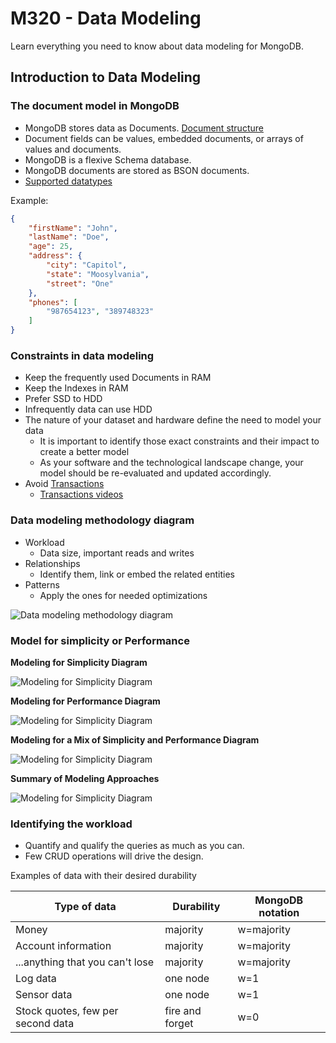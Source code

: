 # M320 - Data Modeling
Learn everything you need to know about data modeling for MongoDB.

## Introduction to Data Modeling
### The document model in MongoDB
- MongoDB stores data as Documents. [Document structure][documentStructure]
- Document fields can be values, embedded documents, or arrays of values and documents.
- MongoDB is a flexive Schema database.
- MongoDB documents are stored as BSON documents.
- [Supported datatypes][supportDatatypes]

Example:

```json
{
    "firstName": "John",
    "lastName": "Doe",
    "age": 25,
    "address": {
        "city": "Capitol",
        "state": "Moosylvania",
        "street": "One"
    },
    "phones": [
        "987654123", "389748323"
    ]
}
```


### Constraints in data modeling

- Keep the frequently used Documents in RAM
- Keep the Indexes in RAM
- Prefer SSD to HDD
- Infrequently data can use HDD
- The nature of your dataset and hardware define the need to model your data
  - It is important to identify those exact constraints and their impact to create a better model
  - As your software and the technological landscape change, your model should be re-evaluated and updated accordingly.
- Avoid [Transactions][transactions]
  - [Transactions videos][transactionVideos]


### Data modeling methodology diagram
- Workload
  - Data size, important reads and writes
- Relationships
  - Identify them, link or embed the related entities
- Patterns
  - Apply the ones for needed optimizations

![Data modeling methodology diagram](/images/m320-methodology-diagram.png ':size=300xHEIGHT')


### Model for simplicity or Performance
**Modeling for Simplicity Diagram**

![Modeling for Simplicity Diagram](/images/m320-modeling-simplicity-diagram.png ':size=300xHEIGHT')

**Modeling for Performance Diagram**

![Modeling for Simplicity Diagram](/images/m320-modeling-performance-diagram.png ':size=300xHEIGHT')

**Modeling for a Mix of Simplicity and Performance Diagram**

![Modeling for Simplicity Diagram](/images/m320-modeling-mix-diagram.png ':size=300xHEIGHT')

**Summary of Modeling Approaches**

![Modeling for Simplicity Diagram](/images/m320-modeling-summary.png ':size=300xHEIGHT')


### Identifying the workload
- Quantify and qualify the queries as much as you can.
- Few CRUD operations will drive the design.

Examples of data with their desired durability

| Type of data                      | Durability      | MongoDB notation |
| --------------------------------- | --------------- | ---------------- |
| Money                             | majority        | w=majority       |
| Account information               | majority        | w=majority       |
| ...anything that you can't lose   | majority        | w=majority       |
| Log data                          | one node        | w=1              |
| Sensor data                       | one node        | w=1              |
| Stock quotes, few per second data | fire and forget | w=0              |


[documentStructure]: https://docs.mongodb.com/manual/core/data-modeling-introduction/#document-structure
[supportDatatypes]: https://docs.mongodb.com/master/reference/bson-types/
[transactions]: https://docs.mongodb.com/manual/core/transactions/
[transactionVideos]: https://www.mongodb.com/transactions
